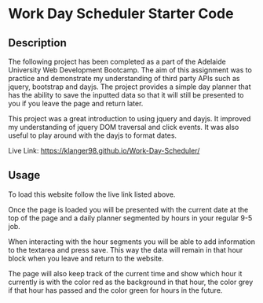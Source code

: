 # Work Day Scheduler Starter Code

## Description
The following project has been completed as a part of the Adelaide University Web Development Bootcamp. The aim of this assignment was to practice and demonstrate my understanding of third party APIs such as jquery, bootstrap and dayjs. The project provides a simple day planner that has the ability to save the inputted data so that it will still be presented to you if you leave the page and return later.

This project was a great introduction to using jquery and dayjs. It improved my understanding of jquery DOM traversal and click events. It was also useful to play around with the dayjs to format dates.

Live Link: https://klanger98.github.io/Work-Day-Scheduler/

## Usage
To load this website follow the live link listed above. 

Once the page is loaded you will be presented with the current date at the top of the page and a daily planner segmented by hours in your regular 9-5 job. 

When interacting with the hour segments you will be able to add information to the textarea and press save. This way the data will remain in that hour block when you leave and return to the website. 

The page will also keep track of the current time and show which hour it currently is with the color red as the background in that hour, the color grey if that hour has passed and the color green for hours in the future. 

